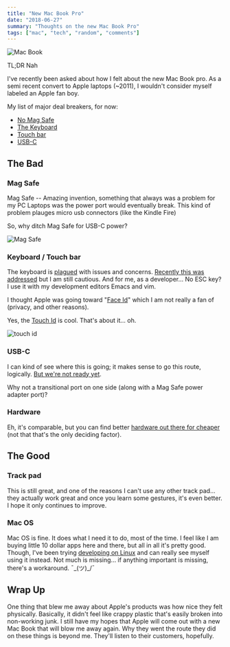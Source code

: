 ```yaml
---
title: "New Mac Book Pro"
date: "2018-06-27"
summary: "Thoughts on the new Mac Book Pro"
tags: ["mac", "tech", "random", "comments"]
---
```


![Mac Book](https://s3-us-east-2.amazonaws.com/pks-screenshots/macbook_pro_2018_-_Google_Search_2018-06-27_20-17-29.jpg)

TL;DR Nah

I've recently been asked about how I felt about the new Mac Book pro.
As a semi recent convert to Apple laptops (~2011), I wouldn't consider myself labeled an Apple fan boy.

My list of major deal breakers, for now:

 - [No Mag Safe](https://www.theverge.com/2016/10/27/13441150/rip-magsafe-apple-macbook-pro-charging-cable-usb-c)
 - [The Keyboard](https://theoutline.com/post/2402/the-new-macbook-keyboard-is-ruining-my-life?zd=1&zi=za3f345l)
 - [Touch bar](https://www.makeuseof.com/tag/disable-macbook-pro-touch-bar/)
 - [USB-C](https://boingboing.net/2017/10/14/the-technical-trainwreck-that.html)

## The Bad

### Mag Safe

Mag Safe -- Amazing invention, something that always was a problem for my PC Laptops was the power port would eventually break. This kind of problem plauges micro usb connectors (like the Kindle Fire)

So, why ditch Mag Safe for USB-C power?

![Mag Safe](https://s3-us-east-2.amazonaws.com/pks-screenshots/magsafe_-_Google_Search_2018-06-27_20-46-48.jpg)

### Keyboard / Touch bar

The keyboard is [plagued](https://www.macworld.co.uk/feature/mac/macbook-pro-keyboard-problems-3653458/) with issues and concerns. [Recently this was addressed](https://www.marketwatch.com/story/apple-will-replace-damaged-keys-or-entire-keyboards-on-sticky-macbooks-2018-06-23) but I am still cautious.
And for me, as a developer... No ESC key? I use it with my development editors Emacs and vim.

I thought Apple was going toward "[Face Id](https://en.wikipedia.org/wiki/Face_ID)" which I am not really a fan of (privacy, and other reasons).

Yes, the [Touch Id](https://en.wikipedia.org/wiki/Touch_ID) is cool. That's about it... oh.

![touch id](https://s3-us-east-2.amazonaws.com/pks-screenshots/touch_id_-_Google_Search_2018-06-27_20-40-56.jpg)

### USB-C

I can kind of see where this is going; it makes sense to go this route, logically. [But we're not ready yet](https://medium.com/morebranches-com/usb-type-c-is-the-future-but-why-arent-we-using-it-yet-683026fcea48).

Why not a transitional port on one side (along with a Mag Safe power adapter port)?

### Hardware

Eh, it's comparable, but you can find better [hardware out there for cheaper](https://system76.com/laptops) (not that that's the only deciding factor).

## The Good

### Track pad

This is still great, and one of the reasons I can't use any other track pad... they actually work great and once you learn some gestures, it's even better. I hope it only continues to improve.

### Mac OS

Mac OS is fine. It does what I need it to do, most of the time. I feel like I am buying little 10 dollar apps here and there, but all in all it's pretty good. Though, I've been trying [developing on Linux](https://patricksimpson.me/developing-on-linux/) and can
really see myself using it instead. Not much is missing... if anything important is missing, there's a workaround. ¯\_(ツ)_/¯

## Wrap Up

One thing that blew me away about Apple's products was how nice they felt physically. Basically, it didn't feel like crappy plastic that's easily broken
into non-working junk. I still have my hopes that Apple will come out with a new Mac Book that will
blow me away again. Why they went the route they did on these things is beyond me. They'll listen to their
customers, hopefully.

